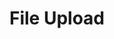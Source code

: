 ---
layout: default
title: File Upload
parent: Submitting Assignments
has_children: true
nav_order: 1
---